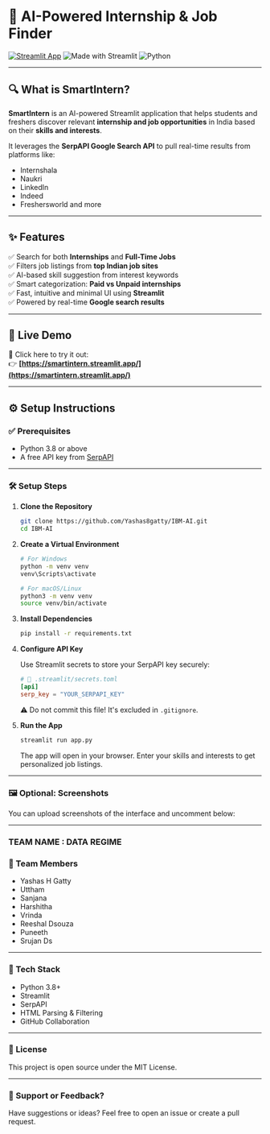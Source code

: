 # 🤖 AI-Powered Internship & Job Finder

[![Streamlit App](https://img.shields.io/badge/🚀%20Live%20App-SmartIntern-green?style=for-the-badge)](https://smartintern.streamlit.app/)
![Made with Streamlit](https://img.shields.io/badge/Built%20with-Streamlit-orange?style=for-the-badge)
![Python](https://img.shields.io/badge/Python-3.8%2B-blue?style=for-the-badge)

---

## 🔍 What is SmartIntern?

**SmartIntern** is an AI-powered Streamlit application that helps students and freshers discover relevant **internship and job opportunities** in India based on their **skills and interests**.

It leverages the **SerpAPI Google Search API** to pull real-time results from platforms like:
- Internshala
- Naukri
- LinkedIn
- Indeed
- Freshersworld and more

---

## ✨ Features

✅ Search for both **Internships** and **Full-Time Jobs**  
✅ Filters job listings from **top Indian job sites**  
✅ AI-based skill suggestion from interest keywords  
✅ Smart categorization: **Paid vs Unpaid internships**  
✅ Fast, intuitive and minimal UI using **Streamlit**  
✅ Powered by real-time **Google search results**

---

## 🚀 Live Demo

🔗 Click here to try it out:  
👉 **[https://smartintern.streamlit.app/](https://smartintern.streamlit.app/)**

---

## ⚙️ Setup Instructions

### ✅ Prerequisites

- Python 3.8 or above
- A free API key from [SerpAPI](https://serpapi.com/)

---

### 🛠️ Setup Steps

1.  **Clone the Repository**

    ```bash
    git clone https://github.com/Yashas8gatty/IBM-AI.git
    cd IBM-AI
    ```

2.  **Create a Virtual Environment**

    ```bash
    # For Windows
    python -m venv venv
    venv\Scripts\activate

    # For macOS/Linux
    python3 -m venv venv
    source venv/bin/activate
    ```

3.  **Install Dependencies**

    ```bash
    pip install -r requirements.txt
    ```

4.  **Configure API Key**

    Use Streamlit secrets to store your SerpAPI key securely:

    ```toml
    # 📁 .streamlit/secrets.toml
    [api]
    serp_key = "YOUR_SERPAPI_KEY"
    ```
    ⚠️ Do not commit this file! It's excluded in `.gitignore`.

5.  **Run the App**

    ```bash
    streamlit run app.py
    ```
    The app will open in your browser. Enter your skills and interests to get personalized job listings.

---

### 🖼️ Optional: Screenshots
You can upload screenshots of the interface and uncomment below:

<!-- ### 🔎 Home Page !Home ### 📋 Filtered Results !Results -->

---
### TEAM NAME : DATA REGIME
### 👥 Team Members
- Yashas H Gatty
- Uttham
- Sanjana
- Harshitha
- Vrinda
- Reeshal Dsouza
- Puneeth
- Srujan Ds

---

### 🧠 Tech Stack
- Python 3.8+
- Streamlit
- SerpAPI
- HTML Parsing & Filtering
- GitHub Collaboration

---

### 📄 License
This project is open source under the MIT License.

---

### 🙌 Support or Feedback?
Have suggestions or ideas?
Feel free to open an issue or create a pull request.
